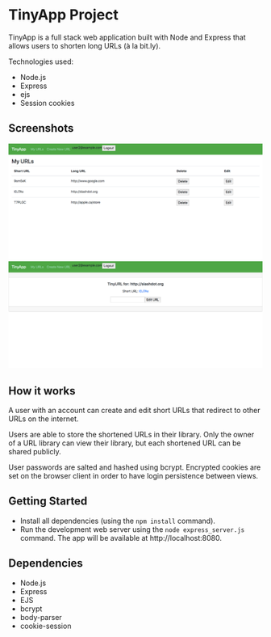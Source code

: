 # TinyApp Project

TinyApp is a full stack web application built with Node and Express that allows users to shorten long URLs (à la bit.ly).

Technologies used:

- Node.js
- Express
- ejs
- Session cookies

## Screenshots

!["URLs index"](https://github.com/sockbot/tinyapp/blob/master/docs/AwesomeScreenshot-localhost-urls-2019-08-08_4_57.png?raw=true)
!["Edit a short URL"](https://github.com/sockbot/tinyapp/blob/master/docs/AwesomeScreenshot-localhost-urls-I0J7As-2019-08-08_4_58.png?raw=true)

## How it works

A user with an account can create and edit short URLs that redirect to other URLs on the internet.

Users are able to store the shortened URLs in their library. Only the owner of a URL library can view their library, but each shortened URL can be shared publicly.

User passwords are salted and hashed using bcrypt. Encrypted cookies are set on the browser client in order to have login persistence between views.

## Getting Started

- Install all dependencies (using the `npm install` command).
- Run the development web server using the `node express_server.js` command. The app will be available at http://localhost:8080.

## Dependencies

- Node.js
- Express
- EJS
- bcrypt
- body-parser
- cookie-session